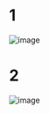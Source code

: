 # 1
![image](https://github.com/user-attachments/assets/c18fb6e2-6f14-4d1b-bb53-12f6093b6ca0)

# 2
![image](https://github.com/user-attachments/assets/f56c6818-9117-4309-9cc3-63902af79406)
